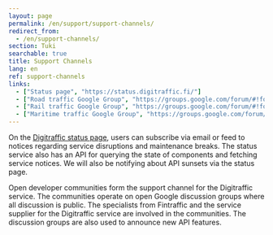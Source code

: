 ```yaml
---
layout: page
permalink: /en/support/support-channels/
redirect_from:
  - /en/support-channels/
section: Tuki
searchable: true
title: Support Channels
lang: en
ref: support-channels
links:
  - ["Status page", "https://status.digitraffic.fi/"]
  - ["Road traffic Google Group", "https://groups.google.com/forum/#!forum/roaddigitrafficfi"]
  - ["Rail traffic Google Group", "https://groups.google.com/forum/#!forum/rata_digitraffic_fi"]
  - ["Maritime traffic Google Group", "https://groups.google.com/forum/#!forum/meridigitrafficfi"]
---
```


On the [Digitraffic status page](https://status.digitraffic.fi/), users can subscribe via email or feed to notices regarding service disruptions and maintenance breaks. 
The status service also has an API for querying the state of components and fetching service notices. 
We will also be notifying about API sunsets via the status page.

Open developer communities form the support channel for the Digitraffic service. 
The communities operate on open Google discussion groups where all discussion is public. 
The specialists from Fintraffic and the service supplier for the Digitraffic service are involved in the communities. 
The discussion groups are also used to announce new API features.

